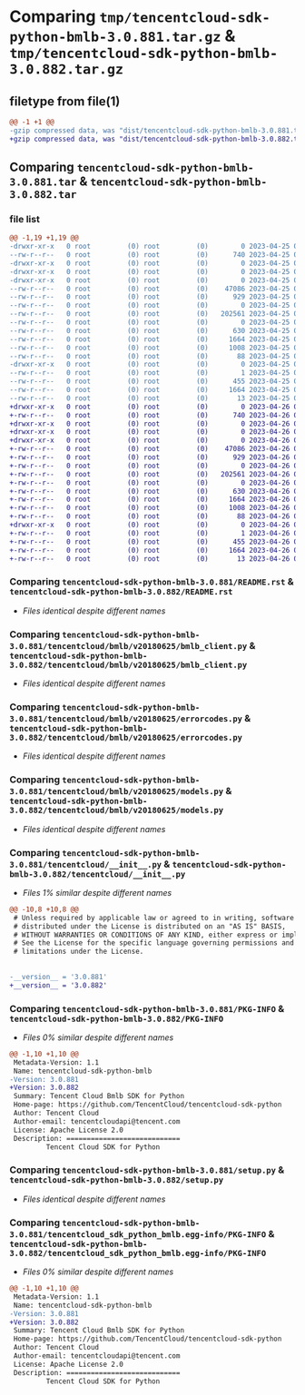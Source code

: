 # Comparing `tmp/tencentcloud-sdk-python-bmlb-3.0.881.tar.gz` & `tmp/tencentcloud-sdk-python-bmlb-3.0.882.tar.gz`

## filetype from file(1)

```diff
@@ -1 +1 @@
-gzip compressed data, was "dist/tencentcloud-sdk-python-bmlb-3.0.881.tar", last modified: Tue Apr 25 00:23:09 2023, max compression
+gzip compressed data, was "dist/tencentcloud-sdk-python-bmlb-3.0.882.tar", last modified: Wed Apr 26 02:53:23 2023, max compression
```

## Comparing `tencentcloud-sdk-python-bmlb-3.0.881.tar` & `tencentcloud-sdk-python-bmlb-3.0.882.tar`

### file list

```diff
@@ -1,19 +1,19 @@
-drwxr-xr-x   0 root         (0) root         (0)        0 2023-04-25 00:23:09.000000 tencentcloud-sdk-python-bmlb-3.0.881/
--rw-r--r--   0 root         (0) root         (0)      740 2023-04-25 00:23:09.000000 tencentcloud-sdk-python-bmlb-3.0.881/README.rst
-drwxr-xr-x   0 root         (0) root         (0)        0 2023-04-25 00:23:09.000000 tencentcloud-sdk-python-bmlb-3.0.881/tencentcloud/
-drwxr-xr-x   0 root         (0) root         (0)        0 2023-04-25 00:23:09.000000 tencentcloud-sdk-python-bmlb-3.0.881/tencentcloud/bmlb/
-drwxr-xr-x   0 root         (0) root         (0)        0 2023-04-25 00:23:09.000000 tencentcloud-sdk-python-bmlb-3.0.881/tencentcloud/bmlb/v20180625/
--rw-r--r--   0 root         (0) root         (0)    47086 2023-04-25 00:23:09.000000 tencentcloud-sdk-python-bmlb-3.0.881/tencentcloud/bmlb/v20180625/bmlb_client.py
--rw-r--r--   0 root         (0) root         (0)      929 2023-04-25 00:23:09.000000 tencentcloud-sdk-python-bmlb-3.0.881/tencentcloud/bmlb/v20180625/errorcodes.py
--rw-r--r--   0 root         (0) root         (0)        0 2023-04-25 00:23:09.000000 tencentcloud-sdk-python-bmlb-3.0.881/tencentcloud/bmlb/v20180625/__init__.py
--rw-r--r--   0 root         (0) root         (0)   202561 2023-04-25 00:23:09.000000 tencentcloud-sdk-python-bmlb-3.0.881/tencentcloud/bmlb/v20180625/models.py
--rw-r--r--   0 root         (0) root         (0)        0 2023-04-25 00:23:09.000000 tencentcloud-sdk-python-bmlb-3.0.881/tencentcloud/bmlb/__init__.py
--rw-r--r--   0 root         (0) root         (0)      630 2023-04-25 00:23:09.000000 tencentcloud-sdk-python-bmlb-3.0.881/tencentcloud/__init__.py
--rw-r--r--   0 root         (0) root         (0)     1664 2023-04-25 00:23:09.000000 tencentcloud-sdk-python-bmlb-3.0.881/PKG-INFO
--rw-r--r--   0 root         (0) root         (0)     1008 2023-04-25 00:23:09.000000 tencentcloud-sdk-python-bmlb-3.0.881/setup.py
--rw-r--r--   0 root         (0) root         (0)       88 2023-04-25 00:23:09.000000 tencentcloud-sdk-python-bmlb-3.0.881/setup.cfg
-drwxr-xr-x   0 root         (0) root         (0)        0 2023-04-25 00:23:09.000000 tencentcloud-sdk-python-bmlb-3.0.881/tencentcloud_sdk_python_bmlb.egg-info/
--rw-r--r--   0 root         (0) root         (0)        1 2023-04-25 00:23:09.000000 tencentcloud-sdk-python-bmlb-3.0.881/tencentcloud_sdk_python_bmlb.egg-info/dependency_links.txt
--rw-r--r--   0 root         (0) root         (0)      455 2023-04-25 00:23:09.000000 tencentcloud-sdk-python-bmlb-3.0.881/tencentcloud_sdk_python_bmlb.egg-info/SOURCES.txt
--rw-r--r--   0 root         (0) root         (0)     1664 2023-04-25 00:23:09.000000 tencentcloud-sdk-python-bmlb-3.0.881/tencentcloud_sdk_python_bmlb.egg-info/PKG-INFO
--rw-r--r--   0 root         (0) root         (0)       13 2023-04-25 00:23:09.000000 tencentcloud-sdk-python-bmlb-3.0.881/tencentcloud_sdk_python_bmlb.egg-info/top_level.txt
+drwxr-xr-x   0 root         (0) root         (0)        0 2023-04-26 02:53:23.000000 tencentcloud-sdk-python-bmlb-3.0.882/
+-rw-r--r--   0 root         (0) root         (0)      740 2023-04-26 02:53:23.000000 tencentcloud-sdk-python-bmlb-3.0.882/README.rst
+drwxr-xr-x   0 root         (0) root         (0)        0 2023-04-26 02:53:23.000000 tencentcloud-sdk-python-bmlb-3.0.882/tencentcloud/
+drwxr-xr-x   0 root         (0) root         (0)        0 2023-04-26 02:53:23.000000 tencentcloud-sdk-python-bmlb-3.0.882/tencentcloud/bmlb/
+drwxr-xr-x   0 root         (0) root         (0)        0 2023-04-26 02:53:23.000000 tencentcloud-sdk-python-bmlb-3.0.882/tencentcloud/bmlb/v20180625/
+-rw-r--r--   0 root         (0) root         (0)    47086 2023-04-26 02:53:23.000000 tencentcloud-sdk-python-bmlb-3.0.882/tencentcloud/bmlb/v20180625/bmlb_client.py
+-rw-r--r--   0 root         (0) root         (0)      929 2023-04-26 02:53:23.000000 tencentcloud-sdk-python-bmlb-3.0.882/tencentcloud/bmlb/v20180625/errorcodes.py
+-rw-r--r--   0 root         (0) root         (0)        0 2023-04-26 02:53:23.000000 tencentcloud-sdk-python-bmlb-3.0.882/tencentcloud/bmlb/v20180625/__init__.py
+-rw-r--r--   0 root         (0) root         (0)   202561 2023-04-26 02:53:23.000000 tencentcloud-sdk-python-bmlb-3.0.882/tencentcloud/bmlb/v20180625/models.py
+-rw-r--r--   0 root         (0) root         (0)        0 2023-04-26 02:53:23.000000 tencentcloud-sdk-python-bmlb-3.0.882/tencentcloud/bmlb/__init__.py
+-rw-r--r--   0 root         (0) root         (0)      630 2023-04-26 02:53:23.000000 tencentcloud-sdk-python-bmlb-3.0.882/tencentcloud/__init__.py
+-rw-r--r--   0 root         (0) root         (0)     1664 2023-04-26 02:53:23.000000 tencentcloud-sdk-python-bmlb-3.0.882/PKG-INFO
+-rw-r--r--   0 root         (0) root         (0)     1008 2023-04-26 02:53:23.000000 tencentcloud-sdk-python-bmlb-3.0.882/setup.py
+-rw-r--r--   0 root         (0) root         (0)       88 2023-04-26 02:53:23.000000 tencentcloud-sdk-python-bmlb-3.0.882/setup.cfg
+drwxr-xr-x   0 root         (0) root         (0)        0 2023-04-26 02:53:23.000000 tencentcloud-sdk-python-bmlb-3.0.882/tencentcloud_sdk_python_bmlb.egg-info/
+-rw-r--r--   0 root         (0) root         (0)        1 2023-04-26 02:53:23.000000 tencentcloud-sdk-python-bmlb-3.0.882/tencentcloud_sdk_python_bmlb.egg-info/dependency_links.txt
+-rw-r--r--   0 root         (0) root         (0)      455 2023-04-26 02:53:23.000000 tencentcloud-sdk-python-bmlb-3.0.882/tencentcloud_sdk_python_bmlb.egg-info/SOURCES.txt
+-rw-r--r--   0 root         (0) root         (0)     1664 2023-04-26 02:53:23.000000 tencentcloud-sdk-python-bmlb-3.0.882/tencentcloud_sdk_python_bmlb.egg-info/PKG-INFO
+-rw-r--r--   0 root         (0) root         (0)       13 2023-04-26 02:53:23.000000 tencentcloud-sdk-python-bmlb-3.0.882/tencentcloud_sdk_python_bmlb.egg-info/top_level.txt
```

### Comparing `tencentcloud-sdk-python-bmlb-3.0.881/README.rst` & `tencentcloud-sdk-python-bmlb-3.0.882/README.rst`

 * *Files identical despite different names*

### Comparing `tencentcloud-sdk-python-bmlb-3.0.881/tencentcloud/bmlb/v20180625/bmlb_client.py` & `tencentcloud-sdk-python-bmlb-3.0.882/tencentcloud/bmlb/v20180625/bmlb_client.py`

 * *Files identical despite different names*

### Comparing `tencentcloud-sdk-python-bmlb-3.0.881/tencentcloud/bmlb/v20180625/errorcodes.py` & `tencentcloud-sdk-python-bmlb-3.0.882/tencentcloud/bmlb/v20180625/errorcodes.py`

 * *Files identical despite different names*

### Comparing `tencentcloud-sdk-python-bmlb-3.0.881/tencentcloud/bmlb/v20180625/models.py` & `tencentcloud-sdk-python-bmlb-3.0.882/tencentcloud/bmlb/v20180625/models.py`

 * *Files identical despite different names*

### Comparing `tencentcloud-sdk-python-bmlb-3.0.881/tencentcloud/__init__.py` & `tencentcloud-sdk-python-bmlb-3.0.882/tencentcloud/__init__.py`

 * *Files 1% similar despite different names*

```diff
@@ -10,8 +10,8 @@
 # Unless required by applicable law or agreed to in writing, software
 # distributed under the License is distributed on an "AS IS" BASIS,
 # WITHOUT WARRANTIES OR CONDITIONS OF ANY KIND, either express or implied.
 # See the License for the specific language governing permissions and
 # limitations under the License.
 
 
-__version__ = '3.0.881'
+__version__ = '3.0.882'
```

### Comparing `tencentcloud-sdk-python-bmlb-3.0.881/PKG-INFO` & `tencentcloud-sdk-python-bmlb-3.0.882/PKG-INFO`

 * *Files 0% similar despite different names*

```diff
@@ -1,10 +1,10 @@
 Metadata-Version: 1.1
 Name: tencentcloud-sdk-python-bmlb
-Version: 3.0.881
+Version: 3.0.882
 Summary: Tencent Cloud Bmlb SDK for Python
 Home-page: https://github.com/TencentCloud/tencentcloud-sdk-python
 Author: Tencent Cloud
 Author-email: tencentcloudapi@tencent.com
 License: Apache License 2.0
 Description: ============================
         Tencent Cloud SDK for Python
```

### Comparing `tencentcloud-sdk-python-bmlb-3.0.881/setup.py` & `tencentcloud-sdk-python-bmlb-3.0.882/setup.py`

 * *Files identical despite different names*

### Comparing `tencentcloud-sdk-python-bmlb-3.0.881/tencentcloud_sdk_python_bmlb.egg-info/PKG-INFO` & `tencentcloud-sdk-python-bmlb-3.0.882/tencentcloud_sdk_python_bmlb.egg-info/PKG-INFO`

 * *Files 0% similar despite different names*

```diff
@@ -1,10 +1,10 @@
 Metadata-Version: 1.1
 Name: tencentcloud-sdk-python-bmlb
-Version: 3.0.881
+Version: 3.0.882
 Summary: Tencent Cloud Bmlb SDK for Python
 Home-page: https://github.com/TencentCloud/tencentcloud-sdk-python
 Author: Tencent Cloud
 Author-email: tencentcloudapi@tencent.com
 License: Apache License 2.0
 Description: ============================
         Tencent Cloud SDK for Python
```

